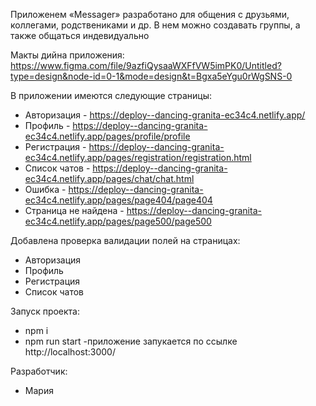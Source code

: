 Приложенем «Messager» разработано для общения с друзьями, коллегами, родствениками и др.
В нем можно создавать группы, а также общаться индевидуально

Макты дийна приложения:
https://www.figma.com/file/9azfiQysaaWXFfVW5imPK0/Untitled?type=design&node-id=0-1&mode=design&t=Bgxa5eYgu0rWgSNS-0

В приложении имеются следующие страницы:
- Авторизация - https://deploy--dancing-granita-ec34c4.netlify.app/
- Профиль - https://deploy--dancing-granita-ec34c4.netlify.app/pages/profile/profile
- Регистрация - https://deploy--dancing-granita-ec34c4.netlify.app/pages/registration/registration.html
- Список чатов - https://deploy--dancing-granita-ec34c4.netlify.app/pages/chat/chat.html
- Ошибка - https://deploy--dancing-granita-ec34c4.netlify.app/pages/page404/page404
- Страница не найдена - https://deploy--dancing-granita-ec34c4.netlify.app/pages/page500/page500

Добавлена проверка валидации полей на страницах:
- Авторизация
- Профиль
- Регистрация
- Список чатов


Запуск проекта:
- npm i
- npm run start
-приложение запукается по ссылке  http://localhost:3000/

Разработчик:
- Мария
